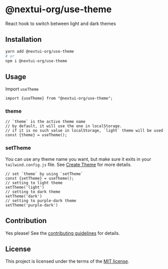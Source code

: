 # @nextui-org/use-theme

React hook to switch between light and dark themes

## Installation

```sh
yarn add @nextui-org/use-theme
# or
npm i @nextui-org/use-theme
```

## Usage

Import `useTheme`

```tsx
import {useTheme} from "@nextui-org/use-theme";
```

### theme

```tsx
// `theme` is the active theme name
// by default, it will use the one in localStorage.
// if it is no such value in localStorage, `light` theme will be used
const {theme} = useTheme();
```

### setTheme

You can use any theme name you want, but make sure it exits in your 
`tailwind.config.js` file. See [Create Theme](https://nextui.org/docs/customization/create-theme) for more details.

```tsx
// set `theme` by using `setTheme`
const {setTheme} = useTheme();
// setting to light theme
setTheme('light')
// setting to dark theme
setTheme('dark')
// setting to purple-dark theme
setTheme('purple-dark')
```

## Contribution

Yes please! See the
[contributing guidelines](https://github.com/nextui-org/nextui/blob/master/CONTRIBUTING.md)
for details.

## License

This project is licensed under the terms of the
[MIT license](https://github.com/nextui-org/nextui/blob/master/LICENSE).
